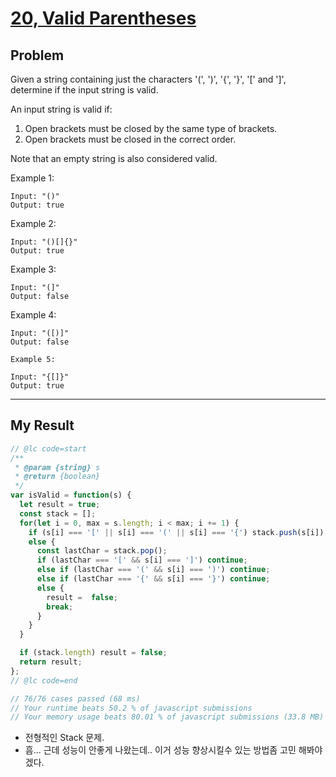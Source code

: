 # [20, Valid Parentheses](https://leetcode.com/problems/valid-parentheses)

## Problem

Given a string containing just the characters '(', ')', '{', '}', '[' and ']', determine if the input string is valid.

An input string is valid if:

  1. Open brackets must be closed by the same type of brackets.
  2. Open brackets must be closed in the correct order.

Note that an empty string is also considered valid.

Example 1:

``` text
Input: "()"
Output: true
```

Example 2:

``` text
Input: "()[]{}"
Output: true
```

Example 3:

``` text
Input: "(]"
Output: false
```

Example 4:

``` text
Input: "([)]"
Output: false
```

``` text
Example 5:

Input: "{[]}"
Output: true
```

---

## My Result

``` js
// @lc code=start
/**
 * @param {string} s
 * @return {boolean}
 */
var isValid = function(s) {
  let result = true;
  const stack = [];
  for(let i = 0, max = s.length; i < max; i += 1) {
    if (s[i] === '[' || s[i] === '(' || s[i] === '{') stack.push(s[i]);
    else {
      const lastChar = stack.pop();
      if (lastChar === '[' && s[i] === ']') continue;
      else if (lastChar === '(' && s[i] === ')') continue;
      else if (lastChar === '{' && s[i] === '}') continue;
      else {
        result =  false;
        break;
      }
    }
  }

  if (stack.length) result = false;
  return result;
};
// @lc code=end

// 76/76 cases passed (68 ms)
// Your runtime beats 50.2 % of javascript submissions
// Your memory usage beats 80.01 % of javascript submissions (33.8 MB)
```

- 전형적인 Stack 문제.
- 흠... 근데 성능이 안좋게 나왔는데.. 이거 성능 향상시킬수 있는 방법좀 고민 해봐야 겠다.
